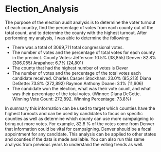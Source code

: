 # Election_Analysis


The purpose of the election audit analysis is to determine the voter turnout of each country, find the percentage of votes from each county out of the total count, and to determine the county with the highest turnout. 
After performing my analysis, I was able to determine the following:
-	There was a total of 3069,711 total congressional votes.
-	The number of votes and the percentage of total votes for each county in the precinct. County Votes: Jefferson: 10.5% (38,855) Denver: 82.8% (306,055) Arapahoe: 6.7% (24,801)
-	The county that had the highest number of votes is Dever
-	The number of votes and the percentage of the total votes each candidate received. Charles Casper Stockham: 23.0% (85,213) Diana DeGette: 73.8% (272,892) Raymon Anthony Doane: 3.1% (11,606)
-	The candidate won the election, what was their vote count, and what was their percentage of the total votes. (Winner: Diana DeGette. Winning Vote Count: 272,892. Winning Percentage: 73.8%)

In summary this information can be used to target which counties have the highest turnouts and can be used by candidates to focus on specific counties as well as determine which county can use more campaigning to bring out more votes. For example, 82.8 % of the votes come from Denver that information could be vital for campaigning. Denver should be a focal appointment for any candidate. This analysis can be applied to other states and counties if the data is made available. You can also run this same analysis from previous years to understand the voting trends as well.
